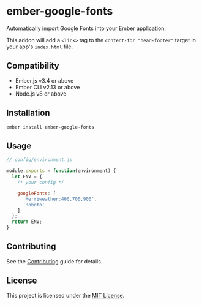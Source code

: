 ember-google-fonts
==============================================================================

Automatically import Google Fonts into your Ember application.

This addon will add a `<link>` tag to the `content-for "head-footer"` target in your app's `index.html` file.


Compatibility
------------------------------------------------------------------------------

* Ember.js v3.4 or above
* Ember CLI v2.13 or above
* Node.js v8 or above


Installation
------------------------------------------------------------------------------

```
ember install ember-google-fonts
```


Usage
------------------------------------------------------------------------------

```javascript
// config/environment.js

module.exports = function(environment) {
  let ENV = {
    /* your config */

    googleFonts: [
      'Merriweather:400,700,900',
      'Roboto'
    ]
  };
  return ENV;
}
```


Contributing
------------------------------------------------------------------------------

See the [Contributing](CONTRIBUTING.md) guide for details.


License
------------------------------------------------------------------------------

This project is licensed under the [MIT License](LICENSE.md).
